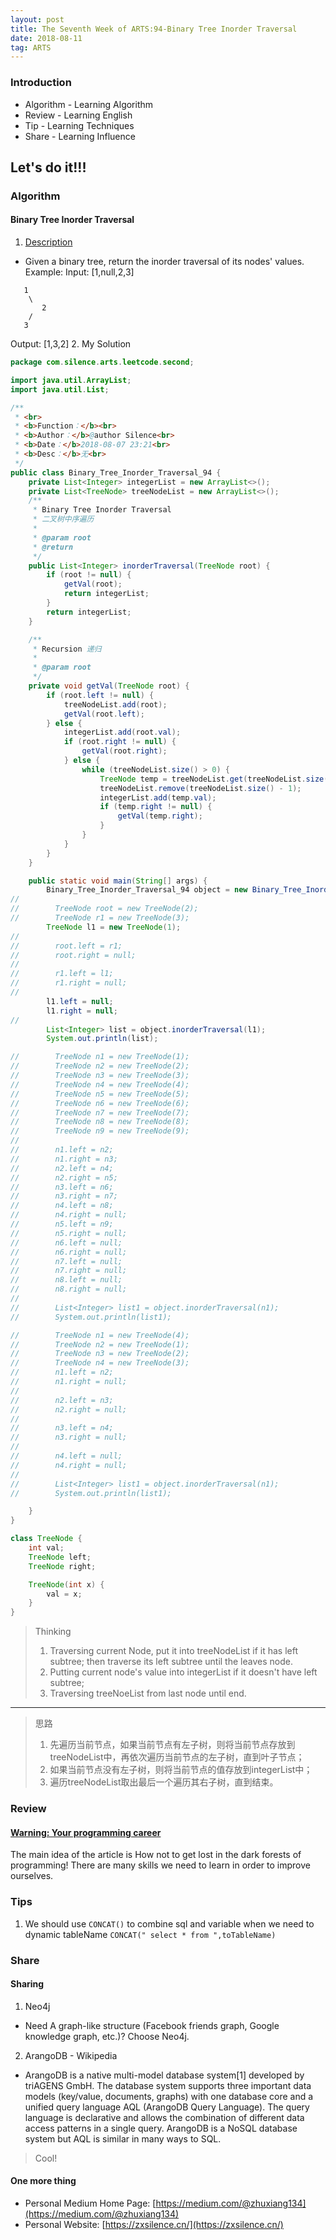 ```yaml
---
layout: post
title: The Seventh Week of ARTS:94-Binary Tree Inorder Traversal
date: 2018-08-11
tag: ARTS
---
```


### Introduction
- Algorithm  - Learning Algorithm
- Review  - Learning English
- Tip - Learning Techniques
- Share - Learning Influence

## Let's do it!!!
### Algorithm
#### Binary Tree Inorder Traversal
1. [Description](https://leetcode.com/problems/binary-tree-inorder-traversal/description/)
- Given a binary tree, return the inorder traversal of its nodes' values.
Example:
Input: [1,null,2,3]
```
   1
    \
       2
    /
   3
```

Output: [1,3,2]
2. My Solution

```java
package com.silence.arts.leetcode.second;

import java.util.ArrayList;
import java.util.List;

/**
 * <br>
 * <b>Function：</b><br>
 * <b>Author：</b>@author Silence<br>
 * <b>Date：</b>2018-08-07 23:21<br>
 * <b>Desc：</b>无<br>
 */
public class Binary_Tree_Inorder_Traversal_94 {
    private List<Integer> integerList = new ArrayList<>();
    private List<TreeNode> treeNodeList = new ArrayList<>();
    /**
     * Binary Tree Inorder Traversal
     * 二叉树中序遍历
     *
     * @param root
     * @return
     */
    public List<Integer> inorderTraversal(TreeNode root) {
        if (root != null) {
            getVal(root);
            return integerList;
        }
        return integerList;
    }

    /**
     * Recursion 递归
     *
     * @param root
     */
    private void getVal(TreeNode root) {
        if (root.left != null) {
            treeNodeList.add(root);
            getVal(root.left);
        } else {
            integerList.add(root.val);
            if (root.right != null) {
                getVal(root.right);
            } else {
                while (treeNodeList.size() > 0) {
                    TreeNode temp = treeNodeList.get(treeNodeList.size() - 1);
                    treeNodeList.remove(treeNodeList.size() - 1);
                    integerList.add(temp.val);
                    if (temp.right != null) {
                        getVal(temp.right);
                    }
                }
            }
        }
    }

    public static void main(String[] args) {
        Binary_Tree_Inorder_Traversal_94 object = new Binary_Tree_Inorder_Traversal_94();
//
//        TreeNode root = new TreeNode(2);
//        TreeNode r1 = new TreeNode(3);
        TreeNode l1 = new TreeNode(1);
//
//        root.left = r1;
//        root.right = null;
//
//        r1.left = l1;
//        r1.right = null;
//
        l1.left = null;
        l1.right = null;
//
        List<Integer> list = object.inorderTraversal(l1);
        System.out.println(list);

//        TreeNode n1 = new TreeNode(1);
//        TreeNode n2 = new TreeNode(2);
//        TreeNode n3 = new TreeNode(3);
//        TreeNode n4 = new TreeNode(4);
//        TreeNode n5 = new TreeNode(5);
//        TreeNode n6 = new TreeNode(6);
//        TreeNode n7 = new TreeNode(7);
//        TreeNode n8 = new TreeNode(8);
//        TreeNode n9 = new TreeNode(9);
//
//        n1.left = n2;
//        n1.right = n3;
//        n2.left = n4;
//        n2.right = n5;
//        n3.left = n6;
//        n3.right = n7;
//        n4.left = n8;
//        n4.right = null;
//        n5.left = n9;
//        n5.right = null;
//        n6.left = null;
//        n6.right = null;
//        n7.left = null;
//        n7.right = null;
//        n8.left = null;
//        n8.right = null;
//
//        List<Integer> list1 = object.inorderTraversal(n1);
//        System.out.println(list1);

//        TreeNode n1 = new TreeNode(4);
//        TreeNode n2 = new TreeNode(1);
//        TreeNode n3 = new TreeNode(2);
//        TreeNode n4 = new TreeNode(3);
//        n1.left = n2;
//        n1.right = null;
//
//        n2.left = n3;
//        n2.right = null;
//
//        n3.left = n4;
//        n3.right = null;
//
//        n4.left = null;
//        n4.right = null;
//
//        List<Integer> list1 = object.inorderTraversal(n1);
//        System.out.println(list1);

    }
}

class TreeNode {
    int val;
    TreeNode left;
    TreeNode right;

    TreeNode(int x) {
        val = x;
    }
}
```
> Thinking
> 1. Traversing current Node, put it into treeNodeList if it has left subtree; then traverse its left subtree until the leaves node.
> 2. Putting current node's value into integerList if it doesn't have left subtree;
> 3. Traversing treeNoeList from last node until end.

---
> 思路
> 1. 先遍历当前节点，如果当前节点有左子树，则将当前节点存放到treeNodeList中，再依次遍历当前节点的左子树，直到叶子节点；
> 2. 如果当前节点没有左子树，则将当前节点的值存放到integerList中；
> 3. 遍历treeNodeList取出最后一个遍历其右子树，直到结束。

### Review
#### [Warning: Your programming career](https://medium.com/sololearn/warning-your-programming-career-b9579b3a878b)
The main idea of the article is How not to get lost in the dark forests of programming!
There are many skills we need to learn in order to improve ourselves.

### Tips
1. We should use `CONCAT()` to combine sql and variable when we need to dynamic tableName
`CONCAT(" select * from ",toTableName)`

### Share
#### Sharing
1. Neo4j
- Need A graph-like structure (Facebook friends graph, Google knowledge graph, etc.)? Choose Neo4j.
2. ArangoDB - Wikipedia
- ArangoDB is a native multi-model database system[1] developed by triAGENS GmbH. The database system supports three important data models (key/value, documents, graphs) with one database core and a unified query language AQL (ArangoDB Query Language). The query language is declarative and allows the combination of different data access patterns in a single query. ArangoDB is a NoSQL database system but AQL is similar in many ways to SQL.
> Cool!

#### One more thing
- Personal Medium Home Page: [https://medium.com/@zhuxiang134](https://medium.com/@zhuxiang134)
- Personal Website: [https://zxsilence.cn/](https://zxsilence.cn/)
